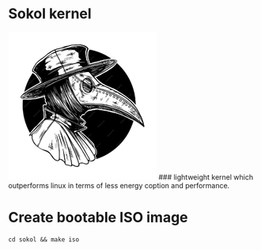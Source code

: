 # Sokol kernel 

<img src="./assets/sokol.jpg" alt="Sokol" width="300" height="300">
### lightweight kernel which outperforms linux in terms of less energy coption and performance.


# Create bootable ISO image

```
cd sokol && make iso
```





